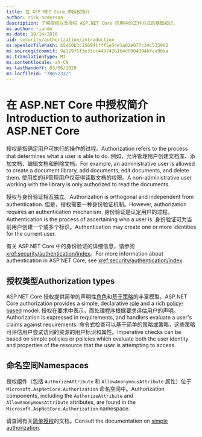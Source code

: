 ```yaml
---
title: 在 ASP.NET Core 中授权简介
author: rick-anderson
description: 了解授权以及授权 ASP.NET Core 应用中的工作方式的基础知识。
ms.author: riande
ms.date: 10/14/2016
uid: security/authorization/introduction
ms.openlocfilehash: b5e60b3c256941fff5e54e1a02e077c34c535902
ms.sourcegitcommit: 9a129f5f3e31cc449742b164d5004894bfca90aa
ms.translationtype: MT
ms.contentlocale: zh-CN
ms.lasthandoff: 03/06/2020
ms.locfileid: "78652332"
---
```

# <a name="introduction-to-authorization-in-aspnet-core"></a><span data-ttu-id="a9900-103">在 ASP.NET Core 中授权简介</span><span class="sxs-lookup"><span data-stu-id="a9900-103">Introduction to authorization in ASP.NET Core</span></span>

<a name="security-authorization-introduction"></a>

<span data-ttu-id="a9900-104">授权是指确定用户可执行的操作的过程。</span><span class="sxs-lookup"><span data-stu-id="a9900-104">Authorization refers to the process that determines what a user is able to do.</span></span> <span data-ttu-id="a9900-105">例如，允许管理用户创建文档库、添加文档、编辑文档和删除文档。</span><span class="sxs-lookup"><span data-stu-id="a9900-105">For example, an administrative user is allowed to create a document library, add documents, edit documents, and delete them.</span></span> <span data-ttu-id="a9900-106">使用库的非管理用户仅获得读取文档的权限。</span><span class="sxs-lookup"><span data-stu-id="a9900-106">A non-administrative user working with the library is only authorized to read the documents.</span></span>

<span data-ttu-id="a9900-107">授权与身份验证相互独立。</span><span class="sxs-lookup"><span data-stu-id="a9900-107">Authorization is orthogonal and independent from authentication.</span></span> <span data-ttu-id="a9900-108">但是，授权需要一种身份验证机制。</span><span class="sxs-lookup"><span data-stu-id="a9900-108">However, authorization requires an authentication mechanism.</span></span> <span data-ttu-id="a9900-109">身份验证是认定用户的过程。</span><span class="sxs-lookup"><span data-stu-id="a9900-109">Authentication is the process of ascertaining who a user is.</span></span> <span data-ttu-id="a9900-110">身份验证可为当前用户创建一个或多个标识。</span><span class="sxs-lookup"><span data-stu-id="a9900-110">Authentication may create one or more identities for the current user.</span></span>

<span data-ttu-id="a9900-111">有关 ASP.NET Core 中的身份验证的详细信息，请参阅 <xref:security/authentication/index>。</span><span class="sxs-lookup"><span data-stu-id="a9900-111">For more information about authentication in ASP.NET Core, see <xref:security/authentication/index>.</span></span>

## <a name="authorization-types"></a><span data-ttu-id="a9900-112">授权类型</span><span class="sxs-lookup"><span data-stu-id="a9900-112">Authorization types</span></span>

<span data-ttu-id="a9900-113">ASP.NET Core 授权提供简单的声明性[角色](xref:security/authorization/roles)和[基于策略](xref:security/authorization/policies)的丰富模型。</span><span class="sxs-lookup"><span data-stu-id="a9900-113">ASP.NET Core authorization provides a simple, declarative [role](xref:security/authorization/roles) and a rich [policy-based](xref:security/authorization/policies) model.</span></span> <span data-ttu-id="a9900-114">授权在要求中表示，而处理程序根据要求评估用户的声明。</span><span class="sxs-lookup"><span data-stu-id="a9900-114">Authorization is expressed in requirements, and handlers evaluate a user's claims against requirements.</span></span> <span data-ttu-id="a9900-115">命令式检查可以基于简单的策略或策略，这些策略可评估用户尝试访问的资源的用户标识和属性。</span><span class="sxs-lookup"><span data-stu-id="a9900-115">Imperative checks can be based on simple policies or policies which evaluate both the user identity and properties of the resource that the user is attempting to access.</span></span>

## <a name="namespaces"></a><span data-ttu-id="a9900-116">命名空间</span><span class="sxs-lookup"><span data-stu-id="a9900-116">Namespaces</span></span>

<span data-ttu-id="a9900-117">授权组件（包括 `AuthorizeAttribute` 和 `AllowAnonymousAttribute` 属性）位于 `Microsoft.AspNetCore.Authorization` 命名空间中。</span><span class="sxs-lookup"><span data-stu-id="a9900-117">Authorization components, including the `AuthorizeAttribute` and `AllowAnonymousAttribute` attributes, are found in the `Microsoft.AspNetCore.Authorization` namespace.</span></span>

<span data-ttu-id="a9900-118">请查阅有关[简单授权](xref:security/authorization/simple)的文档。</span><span class="sxs-lookup"><span data-stu-id="a9900-118">Consult the documentation on [simple authorization](xref:security/authorization/simple).</span></span>
